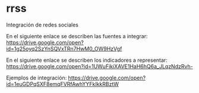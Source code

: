 # rrss
Integración de redes sociales

En el siguiente enlace se describen las fuentes a integrar:
https://drive.google.com/open?id=1g25oyq2SzYnSQVxTRn7HwM0_OW9HzVgf

En el siguiente enlace se describen los indicadores a representar:
https://drive.google.com/open?id=1UWuFikiXAVE1HaH6hQ6a_JLqzNdzRvh-

Ejemplos de integración:
https://drive.google.com/open?id=1euGDPqSXF8emqFVRfAwhYYFkIkkRBztW
